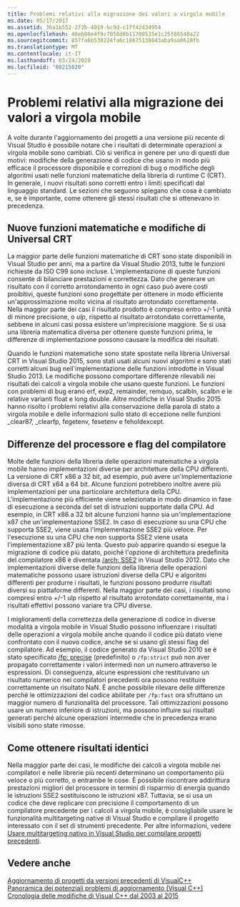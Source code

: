 ```yaml
---
title: Problemi relativi alla migrazione dei valori a virgola mobile
ms.date: 05/17/2017
ms.assetid: 36a1b552-2f2b-4919-bc9d-c17f42434954
ms.openlocfilehash: 40eb08e4f9c7058d6b11700535e1c25f86548a22
ms.sourcegitcommit: 857fa6b530224fa6c18675138043aba9aa0619fb
ms.translationtype: MT
ms.contentlocale: it-IT
ms.lasthandoff: 03/24/2020
ms.locfileid: "80215020"
---
```

# <a name="floating-point-migration-issues"></a>Problemi relativi alla migrazione dei valori a virgola mobile

A volte durante l'aggiornamento dei progetti a una versione più recente di Visual Studio è possibile notare che i risultati di determinate operazioni a virgola mobile sono cambiati. Ciò si verifica in genere per uno di questi due motivi: modifiche della generazione di codice che usano in modo più efficace il processore disponibile e correzioni di bug o modifiche degli algoritmi usati nelle funzioni matematiche della libreria di runtime C (CRT). In generale, i nuovi risultati sono corretti entro i limiti specificati dal linguaggio standard. Le sezioni che seguono spiegano che cosa è cambiato e, se è importante, come ottenere gli stessi risultati che si ottenevano in precedenza.

## <a name="new-math-functions-and-universal-crt-changes"></a>Nuove funzioni matematiche e modifiche di Universal CRT

La maggior parte delle funzioni matematiche di CRT sono state disponibili in Visual Studio per anni, ma a partire da Visual Studio 2013, tutte le funzioni richieste da ISO C99 sono incluse. L'implementazione di queste funzioni consente di bilanciare prestazioni e correttezza. Dato che generare un risultato con il corretto arrotondamento in ogni caso può avere costi proibitivi, queste funzioni sono progettate per ottenere in modo efficiente un'approssimazione molto vicina al risultato arrotondato correttamente. Nella maggior parte dei casi il risultato prodotto è compreso entro +/-1 unità di minore precisione, o *ulp*, rispetto al risultato arrotondato correttamente, sebbene in alcuni casi possa esistere un'imprecisione maggiore. Se si usa una libreria matematica diversa per ottenere queste funzioni prima, le differenze di implementazione possono causare la modifica dei risultati.

Quando le funzioni matematiche sono state spostate nella libreria Universal CRT in Visual Studio 2015, sono stati usati alcuni nuovi algoritmi e sono stati corretti alcuni bug nell'implementazione delle funzioni introdotte in Visual Studio 2013. Le modifiche possono comportare differenze rilevabili nei risultati dei calcoli a virgola mobile che usano queste funzioni. Le funzioni con problemi di bug erano erf, exp2, remainder, remquo, scalbln, scalbn e le relative varianti float e long double.  Altre modifiche in Visual Studio 2015 hanno risolto i problemi relativi alla conservazione della parola di stato a virgola mobile e delle informazioni sullo stato di eccezione nelle funzioni _clear87, _clearfp, fegetenv, fesetenv e feholdexcept.

## <a name="processor-differences-and-compiler-flags"></a>Differenze del processore e flag del compilatore

Molte delle funzioni della libreria delle operazioni matematiche a virgola mobile hanno implementazioni diverse per architetture della CPU differenti. La versione di CRT x86 a 32 bit, ad esempio, può avere un'implementazione diversa di CRT x64 a 64 bit. Alcune funzioni potrebbero inoltre avere più implementazioni per una particolare architettura della CPU. L'implementazione più efficiente viene selezionata in modo dinamico in fase di esecuzione a seconda del set di istruzioni supportate dalla CPU. Ad esempio, in CRT x86 a 32 bit alcune funzioni hanno sia un'implementazione x87 che un'implementazione SSE2. In caso di esecuzione su una CPU che supporta SSE2, viene usata l'implementazione SSE2 più veloce. Per l'esecuzione su una CPU che non supporta SSE2 viene usata l'implementazione x87 più lenta. Questo può apparire quando si esegue la migrazione di codice più datato, poiché l'opzione di architettura predefinita del compilatore x86 è diventata [/arch: SSE2](../build/reference/arch-x86.md) in Visual Studio 2012. Dato che implementazioni diverse delle funzioni della libreria delle operazioni matematiche possono usare istruzioni diverse della CPU e algoritmi differenti per produrre i risultati, le funzioni possono produrre risultati diversi su piattaforme differenti. Nella maggior parte dei casi, i risultati sono compresi entro +/-1 ulp rispetto al risultato arrotondato correttamente, ma i risultati effettivi possono variare tra CPU diverse.

I miglioramenti della correttezza della generazione di codice in diverse modalità a virgola mobile in Visual Studio possono influenzare i risultati delle operazioni a virgola mobile anche quando il codice più datato viene confrontato con il nuovo codice, anche se si usano gli stessi flag del compilatore. Ad esempio, il codice generato da Visual Studio 2010 se è stato specificato [/fp: precise](../build/reference/fp-specify-floating-point-behavior.md) (predefinito) o `/fp:strict` può non aver propagato correttamente i valori intermedi non un numero attraverso le espressioni. Di conseguenza, alcune espressioni che restituivano un risultato numerico nei compilatori precedenti ora possono restituire correttamente un risultato NaN. È anche possibile rilevare delle differenze perché le ottimizzazioni del codice abilitate per `/fp:fast` ora sfruttano un maggior numero di funzionalità del processore. Tali ottimizzazioni possono usare un numero inferiore di istruzioni, ma possono influire sui risultati generati perché alcune operazioni intermedie che in precedenza erano visibili sono state rimosse.

## <a name="how-to-get-identical-results"></a>Come ottenere risultati identici

Nella maggior parte dei casi, le modifiche dei calcoli a virgola mobile nei compilatori e nelle librerie più recenti determinano un comportamento più veloce o più corretto, o entrambe le cose. È possibile riscontrare addirittura prestazioni migliori del processore in termini di risparmio di energia quando le istruzioni SSE2 sostituiscono le istruzioni x87. Tuttavia, se si usa un codice che deve replicare con precisione il comportamento di un compilatore precedente per i calcoli a virgola mobile, è consigliabile usare le funzionalità multitargeting native di Visual Studio e compilare il progetto interessato con il set di strumenti precedente. Per altre informazioni, vedere [Usare multitargeting nativo in Visual Studio per compilare progetti precedenti](use-native-multi-targeting.md).

## <a name="see-also"></a>Vedere anche

[Aggiornamento di progetti da versioni precedenti di VisualC++](upgrading-projects-from-earlier-versions-of-visual-cpp.md)<br/>
[Panoramica dei potenziali problemi di aggiornamento (Visual C++)](overview-of-potential-upgrade-issues-visual-cpp.md)<br/>
[Cronologia delle modifiche di Visual C++ dal 2003 al 2015](visual-cpp-change-history-2003-2015.md)
